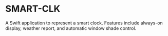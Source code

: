 # SMART-CLK
A Swift application to represent a smart clock. Features include always-on display, weather report, and automatic window shade control.
